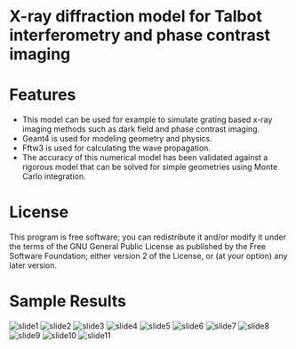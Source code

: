 X-ray diffraction model for Talbot interferometry and phase contrast imaging
============================================================================
# Features
* This model can be used for example to simulate grating based x-ray imaging methods such as dark field and phase contrast imaging.
* Geant4 is used for modeling geometry and physics.
* Fftw3 is used for calculating the wave propagation.
* The accuracy of this numerical model has been validated against a rigorous model that can be solved for simple geometries using Monte Carlo integration.
# License
This program is free software; you can redistribute it and/or modify it under the terms of the GNU General Public License as published by the Free Software Foundation; either version 2 of the License, or (at your option) any later version.
# Sample Results
![slide1](https://raw.githubusercontent.com/bemu/x-ray-diffraction/master/results/slide1.png)
![slide2](https://raw.githubusercontent.com/bemu/x-ray-diffraction/master/results/slide2.png)
![slide3](https://raw.githubusercontent.com/bemu/x-ray-diffraction/master/results/slide3.png)
![slide4](https://raw.githubusercontent.com/bemu/x-ray-diffraction/master/results/slide4.png)
![slide5](https://raw.githubusercontent.com/bemu/x-ray-diffraction/master/results/slide5.png)
![slide6](https://raw.githubusercontent.com/bemu/x-ray-diffraction/master/results/slide6.png)
![slide7](https://raw.githubusercontent.com/bemu/x-ray-diffraction/master/results/slide7.png)
![slide8](https://raw.githubusercontent.com/bemu/x-ray-diffraction/master/results/slide8.png)
![slide9](https://raw.githubusercontent.com/bemu/x-ray-diffraction/master/results/slide9.png)
![slide10](https://raw.githubusercontent.com/bemu/x-ray-diffraction/master/results/slide10.png)
![slide11](https://raw.githubusercontent.com/bemu/x-ray-diffraction/master/results/slide11.png)
